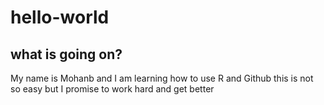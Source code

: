 # hello-world
## what is going on?
My name is Mohanb and I am learning how to use R
and Github 
this is not so easy but I promise to work hard and get better
